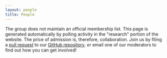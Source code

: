 ```yaml
---
layout: people
title: People
---
```


The group does not maintain an official membership list. This page is generated automatically by polling activity in the "research" portion of the website. The price of admission is, therefore, collaboration. Join us by filing a [pull request](https://help.github.com/articles/using-pull-requests/) to our [GitHub repository](https://github.com/xpmethod/xpmethod.github.io), or email one of our moderators to find out how you can get involved!

<!-- This should be moved to the data folder to link to people's profiles programmatically -->
<!-- [Alex Gil](https://twitter.com/elotroalex),  [Aaron Plasek](http://aaronplasek.com), [Phillip Polefrone](https://github.com/prpole), [Jonathan Reeve](http://jonreeve.com/), [Graham Sack](http://www.columbia.edu/~gas2117/grahamsack.html), [Dennis Tenen](http://dennistenen.com), [Grant Wythoff](https://github.com/gwijthoff) -->
